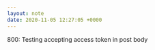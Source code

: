 ```yaml
---
layout: note
date: 2020-11-05 12:27:05 +0000
---
```


800: Testing accepting access token in post body

